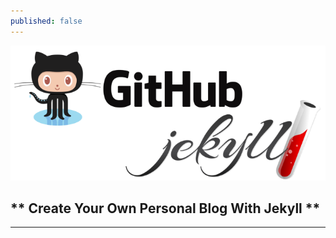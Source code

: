 ```yaml
---
published: false
---
```


![jekyll and github](../images/jekyll_github.png)

## ** Create Your Own Personal Blog With Jekyll **
---
